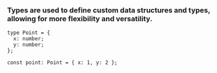 ### Types are used to define custom data structures and types, allowing for more flexibility and versatility.

```
type Point = {
  x: number;
  y: number;
};

const point: Point = { x: 1, y: 2 };
```
